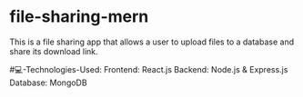 # file-sharing-mern
This is a file sharing app that allows a user to upload files to a database and share its download link.

#💻-Technologies-Used: 
Frontend: React.js
Backend: Node.js & Express.js
Database: MongoDB
